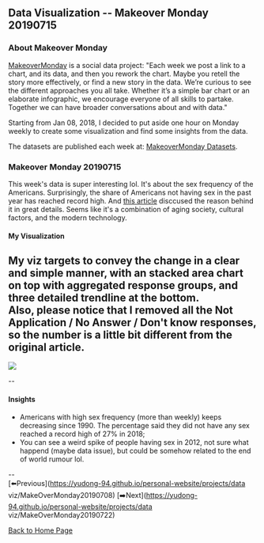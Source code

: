 <head>
  <!-- Global site tag (gtag.js) - Google Analytics -->
<script async src="https://www.googletagmanager.com/gtag/js?id=UA-112502179-1"></script>
<script>
  window.dataLayer = window.dataLayer || [];
  function gtag(){dataLayer.push(arguments);}
  gtag('js', new Date());

  gtag('config', 'UA-112502179-1');
</script>
</head>


## Data Visualization -- Makeover Monday 20190715

### About Makeover Monday

[MakeoverMonday](http://www.makeovermonday.co.uk/) is a social data project:
"Each week we post a link to a chart, and its data, and then you rework the chart.
Maybe you retell the story more effectively, or find a new story in the data.
We’re curious to see the different approaches you all take. Whether it’s a simple bar chart or an elaborate infographic, we encourage everyone of all skills to partake.
Together we can have broader conversations about and with data."

Starting from Jan 08, 2018, I decided to put aside one hour on Monday weekly to create some visualization and find some insights from the data.

The datasets are published each week at: [MakeoverMonday Datasets](http://www.makeovermonday.co.uk/data/).

### Makeover Monday 20190715

This week's data is super interesting lol. It's about the sex frequency of the Americans. Surprisingly, the share of Americans not having sex in the past year has reached record high. And [this article](https://www.washingtonpost.com/business/2019/03/29/share-americans-not-having-sex-has-reached-record-high/?utm_term=.d77d9861a3dc) disccused the reason behind it in great details. Seems like it's a combination of aging society, cultural factors, and the modern technology.     

#### My Visualization

My viz targets to convey the change in a clear and simple manner, with an stacked area chart on top with aggregated response groups, and three detailed trendline at the bottom.  
Also, please notice that I removed all the Not Application / No Answer / Don't know responses, so the number is a little bit different from the original article.  
--  
<div class='tableauPlaceholder' id='viz1563241603186' style='position: relative'>
<noscript><a href='#'>
  <img alt=' ' src='https:&#47;&#47;public.tableau.com&#47;static&#47;images&#47;Ma&#47;MakeOverMonday20190715&#47;AmericanSexFrequency_1&#47;1_rss.png' style='border: none' />
</a></noscript>
<object class='tableauViz'  style='display:none;'>
  <param name='host_url' value='https%3A%2F%2Fpublic.tableau.com%2F' />
  <param name='embed_code_version' value='3' />
  <param name='site_root' value='' />
  <param name='name' value='MakeOverMonday20190715&#47;AmericanSexFrequency_1' />
  <param name='tabs' value='no' />
  <param name='toolbar' value='yes' />
  <param name='static_image' value='https:&#47;&#47;public.tableau.com&#47;static&#47;images&#47;Ma&#47;MakeOverMonday20190715&#47;AmericanSexFrequency_1&#47;1.png' /> 
  <param name='animate_transition' value='yes' />
  <param name='display_static_image' value='yes' />
  <param name='display_spinner' value='yes' />
  <param name='display_overlay' value='yes' />
  <param name='display_count' value='yes' />
</object></div>           
<script type='text/javascript'>          
  var divElement = document.getElementById('viz1563241603186');          
  var vizElement = divElement.getElementsByTagName('object')[0];             
  vizElement.style.width='800px';vizElement.style.height='827px';    
  var scriptElement = document.createElement('script');                
  scriptElement.src = 'https://public.tableau.com/javascripts/api/viz_v1.js';     
  vizElement.parentNode.insertBefore(scriptElement, vizElement);               
</script>
  
--  

#### Insights
* Americans with high sex frequency (more than weekly) keeps decreasing since 1990. The percentage said they did not have any sex reached a record high of 27% in 2018;  
* You can see a weird spike of people having sex in 2012, not sure what happend (maybe data issue), but could be somehow related to the end of world rumour lol.  

--  
[⬅️Previous](https://yudong-94.github.io/personal-website/projects/data viz/MakeOverMonday20190708) [➡️Next](https://yudong-94.github.io/personal-website/projects/data viz/MakeOverMonday20190722)
  
[Back to Home Page](https://yudong-94.github.io/personal-website/)
